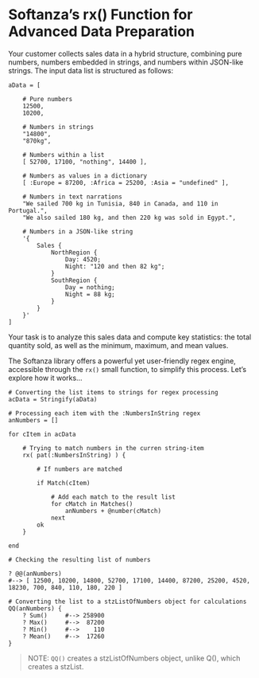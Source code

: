# Softanza’s rx() Function for Advanced Data Preparation

Your customer collects sales data in a hybrid structure, combining pure numbers, numbers embedded in strings, and numbers within JSON-like strings. The input data list is structured as follows:

```ring
aData = [

    # Pure numbers
    12500,
    10200,

    # Numbers in strings
    "14800",
    "870kg",

    # Numbers within a list
    [ 52700, 17100, "nothing", 14400 ],

    # Numbers as values in a dictionary
    [ :Europe = 87200, :Africa = 25200, :Asia = "undefined" ],

    # Numbers in text narrations
    "We sailed 700 kg in Tunisia, 840 in Canada, and 110 in Portugal.",
    "We also sailed 180 kg, and then 220 kg was sold in Egypt.",

    # Numbers in a JSON-like string
    '{
        Sales {
            NorthRegion {
                Day: 4520;
                Night: "120 and then 82 kg";
            }
            SouthRegion {
                Day = nothing;
                Night = 88 kg;
            }
        }
    }'
]
```

Your task is to analyze this sales data and compute key statistics: the total quantity sold, as well as the minimum, maximum, and mean values.

The Softanza library offers a powerful yet user-friendly regex engine, accessible through the `rx()` small function, to simplify this process. Let’s explore how it works…

```ring
# Converting the list items to strings for regex processing
acData = Stringify(aData)

# Processing each item with the :NumbersInString regex
anNumbers = []

for cItem in acData

    # Trying to match numbers in the curren string-item
    rx( pat(:NumbersInString) ) {

        # If numbers are matched
        
        if Match(cItem)

            # Add each match to the result list
            for cMatch in Matches()
                anNumbers + @number(cMatch)
            next
        ok
    }

end

# Checking the resulting list of numbers

? @@(anNumbers)
#--> [ 12500, 10200, 14800, 52700, 17100, 14400, 87200, 25200, 4520, 18230, 700, 840, 110, 180, 220 ]

# Converting the list to a stzListOfNumbers object for calculations
QQ(anNumbers) {
    ? Sum()     #--> 258900
    ? Max()     #-->  87200
    ? Min()     #-->    110
    ? Mean()    #-->  17260
}
```
> NOTE:  `QQ()` creates a stzListOfNumbers object, unlike Q(), which creates a stzList.